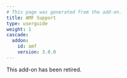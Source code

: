 ```yaml
---
# This page was generated from the add-on.
title: AMF Support
type: userguide
weight: 1
cascade:
  addon:
    id: amf
    version: 3.0.0
---
```


This add-on has been retired.
